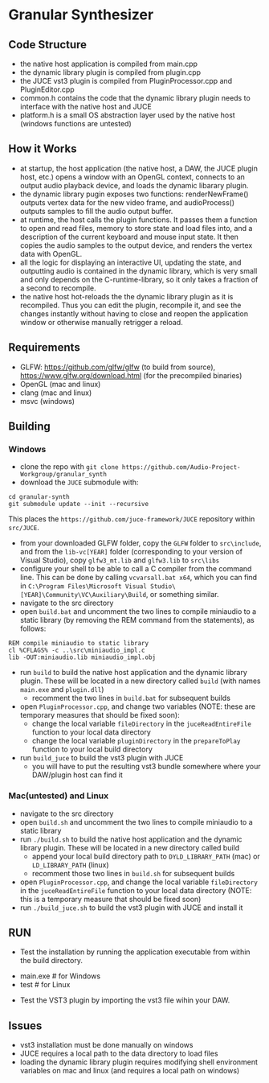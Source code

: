 # Granular Synthesizer

## Code Structure

* the native host application is compiled from main.cpp
* the dynamic library plugin is compiled from plugin.cpp
* the JUCE vst3 plugin is compiled from PluginProcessor.cpp and PluginEditor.cpp
* common.h contains the code that the dynamic library plugin needs to interface with the native host and JUCE
* platform.h is a small OS abstraction layer used by the native host (windows functions are untested)

## How it Works

* at startup, the host application (the native host, a DAW, the JUCE plugin host, etc.) opens a window with an OpenGL context, connects to an output audio playback device, and loads the dynamic libarary plugin.
* the dynamic library pugin exposes two functions: renderNewFrame() outputs vertex data for the new video frame, and audioProcess() outputs samples to fill the audio output buffer.
* at runtime, the host calls the plugin functions. It passes them a function to open and read files, memory to store state and load files into, and a description of the current keyboard and mouse input state. It then copies the audio samples to the output device, and renders the vertex data with OpenGL.
* all the logic for displaying an interactive UI, updating the state, and outputting audio is contained in the dynamic library, which is very small and only depends on the C-runtime-library, so it only takes a fraction of a second to recompile.
* the native host hot-reloads the the dynamic library plugin as it is recompiled. Thus you can edit the plugin, recompile it, and see the changes instantly without having to close and reopen the application window or otherwise manually retrigger a reload.

## Requirements

* GLFW: https://github.com/glfw/glfw (to build from source), https://www.glfw.org/download.html (for the precompiled binaries)
* OpenGL (mac and linux)
* clang (mac and linux)
* msvc (windows)

## Building

### Windows 

* clone the repo with `git clone https://github.com/Audio-Project-Workgroup/granular_synth`
* download the `JUCE` submodule with:
```
cd granular-synth
git submodule update --init --recursive
``` 
This places the `https://github.com/juce-framework/JUCE` repository within `src/JUCE`.
* from your downloaded GLFW folder, copy the `GLFW` folder to `src\include`, and from the `lib-vc[YEAR]` folder (corresponding to your version of Visual Studio), copy `glfw3_mt.lib` and `glfw3.lib` to `src\libs`
* configure your shell to be able to call a C compiler from the command line. This can be done by calling `vcvarsall.bat x64`, which you can find in `C:\Program Files\Microsoft Visual Studio\[YEAR]\Community\VC\Auxiliary\Build`, or something similar. 
* navigate to the src directory
* open `build.bat` and uncomment the two lines to compile miniaudio to a static library (by removing the REM command from the statements), as follows:
```
REM compile miniaudio to static library
cl %CFLAGS% -c ..\src\miniaudio_impl.c
lib -OUT:miniaudio.lib miniaudio_impl.obj
```
* run `build` to build the native host application and the dynamic library plugin. These will be located in a new directory called `build` (with names `main.exe` and `plugin.dll`)
  * recomment the two lines in `build.bat` for subsequent builds
* open `PluginProcessor.cpp`, and change two variables (NOTE: these are temporary measures that should be fixed soon):
  * change the local variable `fileDirectory` in the `juceReadEntireFile` function to your local data directory
  * change the local variable `pluginDirectory` in the `prepareToPlay` function to your local build directory
* run `build_juce` to build the vst3 plugin with JUCE
  * you will have to put the resulting vst3 bundle somewhere where your DAW/plugin host can find it

### Mac(untested) and Linux

* navigate to the src directory
* open `build.sh` and uncomment the two lines to compile miniaudio to a static library
* run `./build.sh` to build the native host application and the dynamic library plugin. These will be located in a new directory called build
  * append your local build directory path to `DYLD_LIBRARY_PATH` (mac) or `LD_LIBRARY_PATH` (linux)
  * recomment those two lines in `build.sh` for subsequent builds
* open `PluginProcessor.cpp`, and change the local variable `fileDirectory` in the `juceReadEntireFile` function to your local data directory (NOTE: this is a temporary measure that should be fixed soon)
* run `./build_juce.sh` to build the vst3 plugin with JUCE and install it

## RUN
* Test the installation by running the application executable from within the build directory.
 - main.exe # for Windows
 - test # for Linux
* Test the VST3 plugin by importing the vst3 file wihin your DAW.

## Issues

* vst3 installation must be done manually on windows
* JUCE requires a local path to the data directory to load files
* loading the dynamic library plugin requires modifying shell environment variables on mac and linux (and requires a local path on windows)